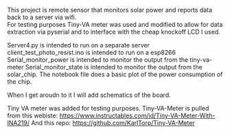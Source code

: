 This project is remote sensor that monitors solar power and reports data back to a server via wifi.  
For testing purposes Tiny-VA meter was used and modified to allow for 
data extraction via pyserial and to interface with the cheap knockoff LCD I used.

Server4.py is intended to run on a separate server
client_test_photo_resist.ino is intended to run on a esp8266
Serial_monitor_power is intended to monitor the output from the tiny-va-meter
Serial_monitor_state is intended to monitor the output from the solar_chip.
The notebook file does a basic plot of the power consumption of the chip.

When I get aroudn to it I will add schematics of the board. 



Tiny VA meter was added for testing purposes.
Tiny-VA-Meter is pulled from this webiste:
https://www.instructables.com/id/Tiny-VA-Meter-With-INA219/
And this repo:
https://github.com/KarlTorp/Tiny-VA-Meter

